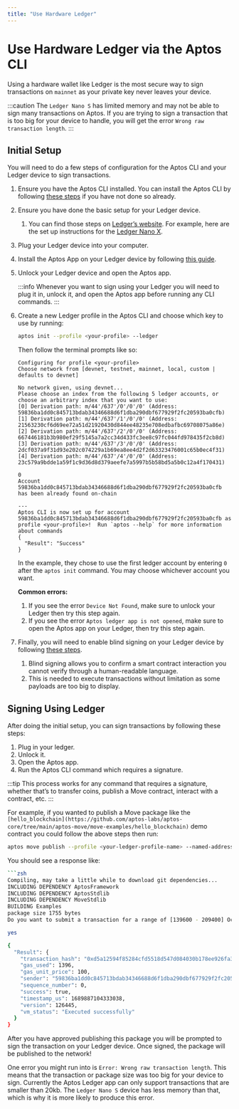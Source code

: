```yaml
---
title: "Use Hardware Ledger"
---
```


# Use Hardware Ledger via the Aptos CLI

Using a hardware wallet like Ledger is the most secure way to sign transactions on `mainnet` as your private key never leaves your device.

:::caution
The `Ledger Nano S` has limited memory and may not be able to sign many transactions on Aptos. If you are trying to sign a transaction that is too big for your device to handle, you will get the error `Wrong raw transaction length`.
:::

## Initial Setup

You will need to do a few steps of configuration for the Aptos CLI and your Ledger device to sign transactions.

1. Ensure you have the Aptos CLI installed. You can install the Aptos CLI by following [these steps](../../install-cli/index.md) if you have not done so already.
2. Ensure you have done the basic setup for your Ledger device.
   1. You can find those steps on [Ledger’s website](https://www.ledger.com/). For example, here are the set up instructions for the [Ledger Nano X](https://support.ledger.com/hc/en-us/articles/360018784134-Set-up-your-Ledger-Nano-X?docs=true).
3. Plug your Ledger device into your computer.
4. Install the Aptos App on your Ledger device by following [this guide](https://support.ledger.com/hc/en-us/articles/7326502672285-Aptos-APT?docs=true).
5. Unlock your Ledger device and open the Aptos app.

   :::info
   Whenever you want to sign using your Ledger you will need to plug it in, unlock it, and open the Aptos app before running any CLI commands.
   :::

6. Create a new Ledger profile in the Aptos CLI and choose which key to use by running:

   ```bash
   aptos init --profile <your-profile> --ledger
   ```

   Then follow the terminal prompts like so:

   ```
   Configuring for profile <your-profile>
   Choose network from [devnet, testnet, mainnet, local, custom | defaults to devnet]

   No network given, using devnet...
   Please choose an index from the following 5 ledger accounts, or choose an arbitrary index that you want to use:
   [0] Derivation path: m/44'/637'/0'/0'/0' (Address: 59836ba1dd0c845713bdab34346688d6f1dba290dbf677929f2fc20593ba0cfb)
   [1] Derivation path: m/44'/637'/1'/0'/0' (Address: 21563230cf6d69ee72a51d21920430d844ee48235e708edbafbc69708075a86e)
   [2] Derivation path: m/44'/637'/2'/0'/0' (Address: 667446181b3b980ef29f5145a7a2cc34d433fc3ee8c97fc044fd978435f2cb8d)
   [3] Derivation path: m/44'/637'/3'/0'/0' (Address: 2dcf037a9f31d93e202c074229a1b69ea8ee4d2f2d63323476001c65b0ec4f31)
   [4] Derivation path: m/44'/637'/4'/0'/0' (Address: 23c579a9bdde1a59f1c9d36d8d379aeefe7a5997b5b58bd5a5b0c12a4f170431)

   0
   Account 59836ba1dd0c845713bdab34346688d6f1dba290dbf677929f2fc20593ba0cfb has been already found on-chain

   ---
   Aptos CLI is now set up for account 59836ba1dd0c845713bdab34346688d6f1dba290dbf677929f2fc20593ba0cfb as profile <your-profile>!  Run `aptos --help` for more information about commands
   {
     "Result": "Success"
   }
   ```

   In the example, they chose to use the first ledger account by entering `0` after the `aptos init` command. You may choose whichever account you want.

   **Common errors:**

   1. If you see the error `Device Not Found`, make sure to unlock your Ledger then try this step again.
   2. If you see the error `Aptos ledger app is not opened`, make sure to open the Aptos app on your Ledger, then try this step again.

7. Finally, you will need to enable blind signing on your Ledger device by following [these steps](https://medium.com/@DavidLehman24/how-to-enable-disable-blind-signing-on-ledger-wallet-99113a85cdad).
   1. Blind signing allows you to confirm a smart contract interaction you cannot verify through a human-readable language.
   2. This is needed to execute transactions without limitation as some payloads are too big to display.

## Signing Using Ledger

After doing the initial setup, you can sign transactions by following these steps:

1. Plug in your ledger.
2. Unlock it.
3. Open the Aptos app.
4. Run the Aptos CLI command which requires a signature.

:::tip
This process works for any command that requires a signature, whether that’s to transfer coins, publish a Move contract, interact with a contract, etc.
:::

For example, if you wanted to publish a Move package like the `[hello_blockchain](https://github.com/aptos-labs/aptos-core/tree/main/aptos-move/move-examples/hello_blockchain)` demo contract you could follow the above steps then run:

```bash
aptos move publish --profile <your-ledger-profile-name> --named-addresses hello_blockchain=<your-ledger-profile-name>
```

You should see a response like:
```bash
```zsh
Compiling, may take a little while to download git dependencies...
INCLUDING DEPENDENCY AptosFramework
INCLUDING DEPENDENCY AptosStdlib
INCLUDING DEPENDENCY MoveStdlib
BUILDING Examples
package size 1755 bytes
Do you want to submit a transaction for a range of [139600 - 209400] Octas at a gas unit price of 100 Octas? [yes/no] >

yes

{
  "Result": {
    "transaction_hash": "0xd5a12594f85284cfd5518d547d084030b178ee926fa3d8cbf699cc0596eff538",
    "gas_used": 1396,
    "gas_unit_price": 100,
    "sender": "59836ba1dd0c845713bdab34346688d6f1dba290dbf677929f2fc20593ba0cfb",
    "sequence_number": 0,
    "success": true,
    "timestamp_us": 1689887104333038,
    "version": 126445,
    "vm_status": "Executed successfully"
  }
}

```

After you have approved publishing this package you will be prompted to sign the transaction on your Ledger device. Once signed, the package will be published to the network!

One error you might run into is `Error: Wrong raw transaction length`. This means that the transaction or package size was too big for your device to sign. Currently the Aptos Ledger app can only support transactions that are smaller than 20kb. The `Ledger Nano S` device has less memory than that, which is why it is more likely to produce this error.
